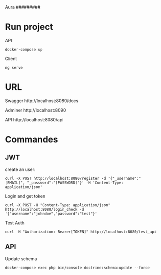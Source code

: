 Aura
#########

# Run project
API
```
docker-compose up
```

Client
```
ng serve
```


# URL
Swagger
http://localhost:8080/docs

Adminer
http://localhost:8090

API
http://localhost:8080/api

# Commandes


## JWT
create an user:
```
curl -X POST http://localhost:8080/register -d '{"_username":"[EMAIL]", "_password":"[PASSWORD]"}' -H 'Content-Type: application/json'
```

Login and get token
```
curl -X POST -H "Content-Type: application/json" http://localhost:8080/login_check -d '{"username":"johndoe","password":"test"}'
```

Test Auth
```
curl -H "Authorization: Bearer[TOKEN]" http://localhost:8080/test_api
```


## API
Update schema
```
docker-compose exec php bin/console doctrine:schema:update --force
```

